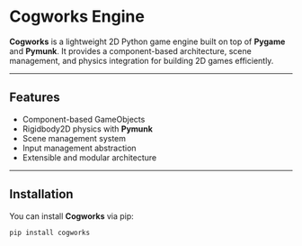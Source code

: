 # Cogworks Engine

**Cogworks** is a lightweight 2D Python game engine built on top of **Pygame** and **Pymunk**. It provides a component-based architecture, scene management, and physics integration for building 2D games efficiently.

---

## Features

- Component-based GameObjects
- Rigidbody2D physics with **Pymunk**
- Scene management system
- Input management abstraction
- Extensible and modular architecture

---

## Installation

You can install **Cogworks** via pip:

```bash
pip install cogworks
